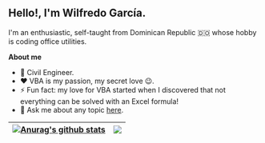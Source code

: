 ## Hello!, I'm Wilfredo García.

I'm an enthusiastic, self-taught from Dominican Republic :dominican_republic: whose hobby is coding office utilities. 

**About me**
- 💼  Civil Engineer.
- ♥️ VBA is my passion, my secret love 😉.
- ⚡ Fun fact: my love for VBA started when I discovered that not everything can be solved with an Excel formula!
- 💬 Ask me about any topic [here](https://github.com/ws-garcia/ws-garcia/issues).

| <a href="https://github.com/ws-garcia/github-readme-stats"><img align="center" src="https://github-readme-stats.vercel.app/api?username=ws-garcia&show_icons=true&include_all_commits=true&theme=buefy&hide_border=true" alt="Anurag's github stats" /></a> | <a href="https://github.com/ws-garcia/github-readme-stats"><img align="center" src="https://github-readme-stats.vercel.app/api/top-langs/?username=ws-garcia&layout=compact&theme=buefy&hide_border=true" /></a> |
| ------------- | ------------- |
<!--
**ws-garcia/ws-garcia** is a ✨ _special_ ✨ repository because its `README.md` (this file) appears on your GitHub profile.

Here are some ideas to get you started:

- 🔭 I’m currently working on ...
- 🌱 I’m currently learning ...
- 👯 I’m looking to collaborate on ...
- 🤔 I’m looking for help with ...
- 💬 Ask me about ...
- 📫 How to reach me: ...
- 😄 Pronouns: ...
- ⚡ Fun fact: ...
-->
